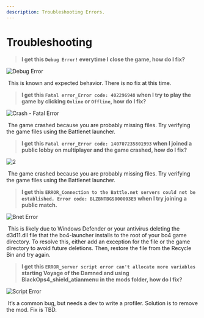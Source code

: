 ```yaml
---
description: Troubleshooting Errors.
---
```


# Troubleshooting

> **I get this `Debug Error!` everytime I close the game, how do I fix?**

![Debug Error](https://github.com/WrekLess/shield-docs/assets/9027113/a61e46b9-8457-4f60-a2b8-fa25ad416ed8)

&#x20;⁠ This is known and expected behavior. There is no fix at this time.

> **I get this `Fatal error_Error code: 402296948` when I try to play the game by clicking `Online` or `Offline`, how do I fix?**

![Crash - Fatal Error](https://github.com/WrekLess/shield-docs/assets/9027113/b2dcdc65-1844-448d-9f64-29998eb9dd80)

&#x20;⁠ The game crashed because you are probably missing files. Try verifying the game files using the Battlenet launcher.

> **I get this `Fatal error_Error code: 140707235801993` when I joined a public lobby on multiplayer and the game crashed, how do I fix?**

![2](https://github.com/WrekLess/shield-docs/assets/9027113/26a52238-c1dc-4d04-819f-4af4c82d81e1)

&#x20;⁠ The game crashed because you are probably missing files. Try verifying the game files using the Battlenet launcher.

> **I get this `ERROR_Connection to the Battle.net servers could not be established. Error code: BLZBNTBGS000003E9` when I try joining a public match.**

![Bnet Error](https://github.com/WrekLess/shield-docs/assets/9027113/5695182a-ae45-4c48-b052-4c2e152fb298)

&#x20;⁠ This is likely due to Windows Defender or your antivirus deleting the d3d11.dll file that the bo4-launcher installs to the root of your bo4 game directory. To resolve this, either add an exception for the file or the game directory to avoid future deletions. Then, restore the file from the Recycle Bin and try again.

> **I get this `ERROR_server script error can't allocate more variables` starting Voyage of the Damned and using BlackOps4_shield_atianmenu in the mods folder, how do I fix?**

![Script Error](https://github.com/WrekLess/shield-docs/assets/9027113/07a8eafa-443d-42f8-9112-0be32063d321)

&#x20;⁠ It’s a common bug, but needs a dev to write a profiler. Solution is to remove the mod. Fix is TBD.
